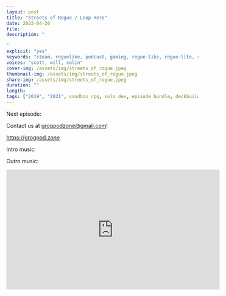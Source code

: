 ```yaml
---
layout: post
title: "Streets of Rogue / Loop Hero"
date: 2023-04-26
file: 
description: "

"
explicit: "yes" 
keywords: "steam, roguelike, podcast, gaming, rogue-like, rogue-lite, roguelite"
voices: "scott, will, colin"
cover-img: /assets/img/streets_of_rogue.jpeg
thumbnail-img: /assets/img/streets_of_rogue.jpeg
share-img: /assets/img/streets_of_rogue.jpeg
duration: ""
length:  
tags: ["2019", "2021", sandbox rpg, solo dev, episode bundle, deckbuilder]
---
```



Next episode: 

Contact us at grogpodzone@gmail.com!

https://grogpod.zone

Intro music: 

Outro music: 

<div class="embed-responsive embed-responsive-16by9">
<iframe width="560" height="315" src="https://www.youtube.com/embed/xxxxx" title="YouTube video player" frameborder="0" allow="accelerometer; autoplay; clipboard-write; encrypted-media; gyroscope; picture-in-picture" allowfullscreen></iframe>
</div>
